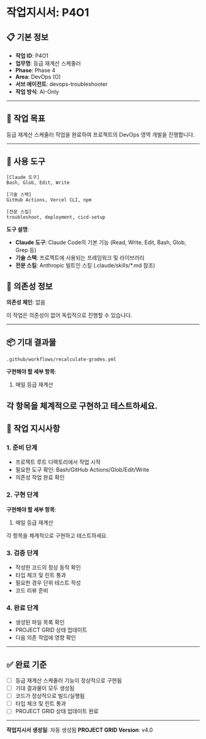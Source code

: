 # 작업지시서: P4O1

## 📋 기본 정보

- **작업 ID**: P4O1
- **업무명**: 등급 재계산 스케줄러
- **Phase**: Phase 4
- **Area**: DevOps (O)
- **서브 에이전트**: devops-troubleshooter
- **작업 방식**: AI-Only

---

## 🎯 작업 목표

등급 재계산 스케줄러 작업을 완료하여 프로젝트의 DevOps 영역 개발을 진행합니다.

---

## 🔧 사용 도구

```
[Claude 도구]
Bash, Glob, Edit, Write

[기술 스택]
GitHub Actions, Vercel CLI, npm

[전문 스킬]
troubleshoot, deployment, cicd-setup
```

**도구 설명**:
- **Claude 도구**: Claude Code의 기본 기능 (Read, Write, Edit, Bash, Glob, Grep 등)
- **기술 스택**: 프로젝트에 사용되는 프레임워크 및 라이브러리
- **전문 스킬**: Anthropic 빌트인 스킬 (.claude/skills/*.md 참조)

## 🔗 의존성 정보

**의존성 체인**: 없음

이 작업은 의존성이 없어 독립적으로 진행할 수 있습니다.

---

## 📦 기대 결과물

`.github/workflows/recalculate-grades.yml`


**구현해야 할 세부 항목**:

1. 매일 등급 재계산

각 항목을 체계적으로 구현하고 테스트하세요.
---

## 📝 작업 지시사항

### 1. 준비 단계

- 프로젝트 루트 디렉토리에서 작업 시작
- 필요한 도구 확인: Bash/GitHub Actions/Glob/Edit/Write
- 의존성 작업 완료 확인

### 2. 구현 단계


**구현해야 할 세부 항목**:

1. 매일 등급 재계산

각 항목을 체계적으로 구현하고 테스트하세요.

### 3. 검증 단계

- 작성한 코드의 정상 동작 확인
- 타입 체크 및 린트 통과
- 필요한 경우 단위 테스트 작성
- 코드 리뷰 준비

### 4. 완료 단계

- 생성된 파일 목록 확인
- PROJECT GRID 상태 업데이트
- 다음 의존 작업에 영향 확인

---

## ✅ 완료 기준

- [ ] 등급 재계산 스케줄러 기능이 정상적으로 구현됨
- [ ] 기대 결과물이 모두 생성됨
- [ ] 코드가 정상적으로 빌드/실행됨
- [ ] 타입 체크 및 린트 통과
- [ ] PROJECT GRID 상태 업데이트 완료

---

**작업지시서 생성일**: 자동 생성됨
**PROJECT GRID Version**: v4.0
